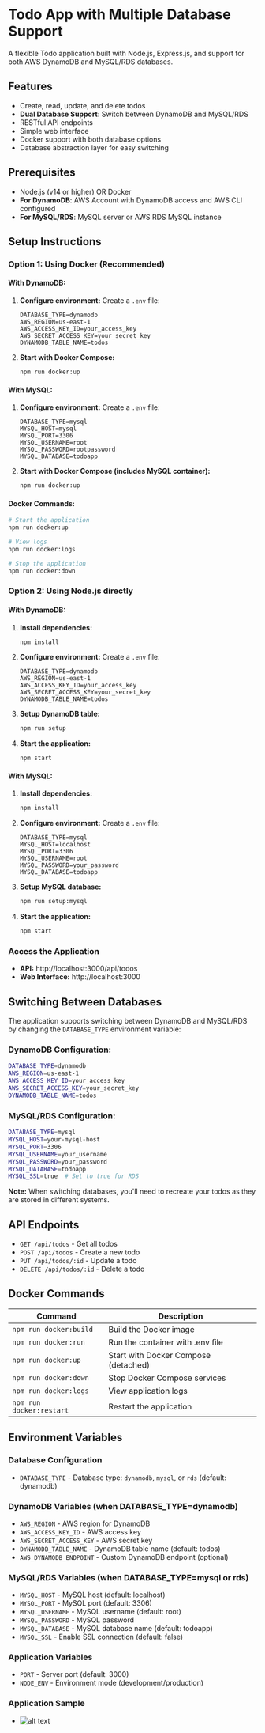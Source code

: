 # Todo App with Multiple Database Support

A flexible Todo application built with Node.js, Express.js, and support for both AWS DynamoDB and MySQL/RDS databases.

## Features

- Create, read, update, and delete todos
- **Dual Database Support**: Switch between DynamoDB and MySQL/RDS
- RESTful API endpoints
- Simple web interface
- Docker support with both database options
- Database abstraction layer for easy switching

## Prerequisites

- Node.js (v14 or higher) OR Docker
- **For DynamoDB**: AWS Account with DynamoDB access and AWS CLI configured
- **For MySQL/RDS**: MySQL server or AWS RDS MySQL instance

## Setup Instructions

### Option 1: Using Docker (Recommended)

#### With DynamoDB:
1. **Configure environment:**
   Create a `.env` file:
   ```
   DATABASE_TYPE=dynamodb
   AWS_REGION=us-east-1
   AWS_ACCESS_KEY_ID=your_access_key
   AWS_SECRET_ACCESS_KEY=your_secret_key
   DYNAMODB_TABLE_NAME=todos
   ```

2. **Start with Docker Compose:**
   ```bash
   npm run docker:up
   ```

#### With MySQL:
1. **Configure environment:**
   Create a `.env` file:
   ```
   DATABASE_TYPE=mysql
   MYSQL_HOST=mysql
   MYSQL_PORT=3306
   MYSQL_USERNAME=root
   MYSQL_PASSWORD=rootpassword
   MYSQL_DATABASE=todoapp
   ```

2. **Start with Docker Compose (includes MySQL container):**
   ```bash
   npm run docker:up
   ```

#### Docker Commands:
```bash
# Start the application
npm run docker:up

# View logs
npm run docker:logs

# Stop the application
npm run docker:down
```

### Option 2: Using Node.js directly

#### With DynamoDB:
1. **Install dependencies:**
   ```bash
   npm install
   ```

2. **Configure environment:**
   Create a `.env` file:
   ```
   DATABASE_TYPE=dynamodb
   AWS_REGION=us-east-1
   AWS_ACCESS_KEY_ID=your_access_key
   AWS_SECRET_ACCESS_KEY=your_secret_key
   DYNAMODB_TABLE_NAME=todos
   ```

3. **Setup DynamoDB table:**
   ```bash
   npm run setup
   ```

4. **Start the application:**
   ```bash
   npm start
   ```

#### With MySQL:
1. **Install dependencies:**
   ```bash
   npm install
   ```

2. **Configure environment:**
   Create a `.env` file:
   ```
   DATABASE_TYPE=mysql
   MYSQL_HOST=localhost
   MYSQL_PORT=3306
   MYSQL_USERNAME=root
   MYSQL_PASSWORD=your_password
   MYSQL_DATABASE=todoapp
   ```

3. **Setup MySQL database:**
   ```bash
   npm run setup:mysql
   ```

4. **Start the application:**
   ```bash
   npm start
   ```

### Access the Application

- **API:** http://localhost:3000/api/todos
- **Web Interface:** http://localhost:3000

## Switching Between Databases

The application supports switching between DynamoDB and MySQL/RDS by changing the `DATABASE_TYPE` environment variable:

### DynamoDB Configuration:
```bash
DATABASE_TYPE=dynamodb
AWS_REGION=us-east-1
AWS_ACCESS_KEY_ID=your_access_key
AWS_SECRET_ACCESS_KEY=your_secret_key
DYNAMODB_TABLE_NAME=todos
```

### MySQL/RDS Configuration:
```bash
DATABASE_TYPE=mysql
MYSQL_HOST=your-mysql-host
MYSQL_PORT=3306
MYSQL_USERNAME=your_username
MYSQL_PASSWORD=your_password
MYSQL_DATABASE=todoapp
MYSQL_SSL=true  # Set to true for RDS
```

**Note:** When switching databases, you'll need to recreate your todos as they are stored in different systems.

## API Endpoints

- `GET /api/todos` - Get all todos
- `POST /api/todos` - Create a new todo
- `PUT /api/todos/:id` - Update a todo
- `DELETE /api/todos/:id` - Delete a todo

## Docker Commands

| Command | Description |
|---------|-------------|
| `npm run docker:build` | Build the Docker image |
| `npm run docker:run` | Run the container with .env file |
| `npm run docker:up` | Start with Docker Compose (detached) |
| `npm run docker:down` | Stop Docker Compose services |
| `npm run docker:logs` | View application logs |
| `npm run docker:restart` | Restart the application |

## Environment Variables

### Database Configuration
- `DATABASE_TYPE` - Database type: `dynamodb`, `mysql`, or `rds` (default: dynamodb)

### DynamoDB Variables (when DATABASE_TYPE=dynamodb)
- `AWS_REGION` - AWS region for DynamoDB
- `AWS_ACCESS_KEY_ID` - AWS access key
- `AWS_SECRET_ACCESS_KEY` - AWS secret key
- `DYNAMODB_TABLE_NAME` - DynamoDB table name (default: todos)
- `AWS_DYNAMODB_ENDPOINT` - Custom DynamoDB endpoint (optional)

### MySQL/RDS Variables (when DATABASE_TYPE=mysql or rds)
- `MYSQL_HOST` - MySQL host (default: localhost)
- `MYSQL_PORT` - MySQL port (default: 3306)
- `MYSQL_USERNAME` - MySQL username (default: root)
- `MYSQL_PASSWORD` - MySQL password
- `MYSQL_DATABASE` - MySQL database name (default: todoapp)
- `MYSQL_SSL` - Enable SSL connection (default: false)

### Application Variables
- `PORT` - Server port (default: 3000)
- `NODE_ENV` - Environment mode (development/production)

### Application Sample
- ![alt text](https://github.com/t-leoo/dynamodb-todo-app/blob/main/sample.png?raw=true)
